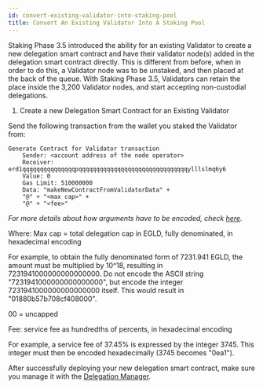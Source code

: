 ```yaml
---
id: convert-existing-validator-into-staking-pool
title: Convert An Existing Validator Into A Staking Pool
---
```


[comment]: # (mx-context-auto)

Staking Phase 3.5 introduced the ability for an existing Validator to create a new delegation smart contract and have their validator node(s) added in the delegation smart contract directly. This is different from before, when in order to do this, a Validator node was to be unstaked, and then placed at the back of the queue. With Staking Phase 3.5, Validators can retain the place inside the 3,200 Validator nodes, and start accepting non-custodial delegations.

1. Create a new Delegation Smart Contract for an Existing Validator

Send the following transaction from the wallet you staked the Validator from:

```
Generate Contract for Validator transaction
    Sender: <account address of the node operator>
    Receiver: erd1qqqqqqqqqqqqqqqpqqqqqqqqqqqqqqqqqqqqqqqqqqqqqqqylllslmq6y6
    Value: 0
    Gas Limit: 510000000
    Data: "makeNewContractFromValidatorData" +
    "@" + "<max cap>" +
    "@" + "<fee>"
```
*For more details about how arguments have to be encoded, check [here](/developers/sc-calls-format).*

Where:
Max cap = total delegation cap in EGLD, fully denominated, in hexadecimal encoding

For example, to obtain the fully denominated form of 7231.941 EGLD, the amount must be multiplied by 10^18, resulting in 7231941000000000000000. Do not encode the ASCII string "7231941000000000000000", but encode the integer 7231941000000000000000 itself. This would result in "01880b57b708cf408000".

00 = uncapped

Fee: service fee as hundredths of percents, in hexadecimal encoding

For example, a service fee of 37.45% is expressed by the integer 3745. This integer must then be encoded hexadecimally (3745 becomes "0ea1").

After successfully deploying your new delegation smart contract, make sure you manage it with the [Delegation Manager](/validators/delegation-manager).
